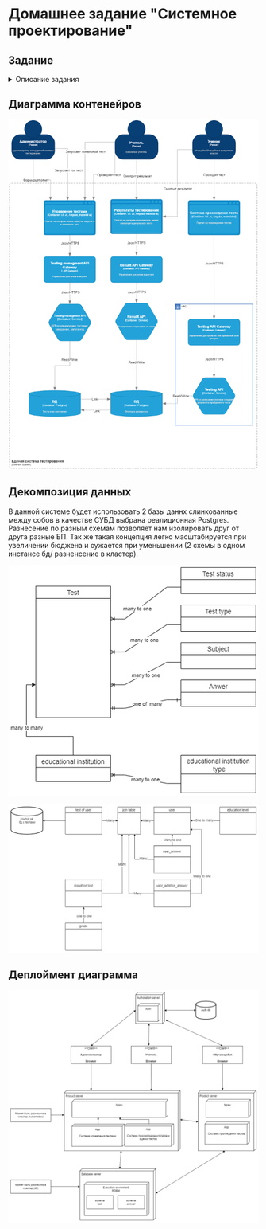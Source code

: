 # Домашнее задание "Системное проектирование"
## Задание
<details>
  <summary>Описание задания</summary>
  Для выбранного кейса опишите слой решения

- [] Диаграмма контейнеров приложения на основе выбранной модели функциональной декомпозиции
- [] Декомпозиция слоя данных: какие данные в каких БД хранятся
- [] Деплоймент диаграмма
</details>

## Диаграмма контенейров
![Container diagram](container_2.png)
## Декомпозиция данных
В данной системе будет использовать 2 базы даннх слинкованные между собов в качестве СУБД выбрана реалиционная Postgres.
Разнесение по разным схемам позволяет нам изолировать друг от друга разные БП.
Так же такая концепция легко масштабируется при увеличении бюджена и сужается при уменьшении (2 схемы в одном инстансе бд/ разненсение в кластер).

![Модель первой схемы](first_db.png)

![Модель второй схемы](second_db.png)
## Деплоймент диаграмма
![Диаграмма развертывания](deployment.png)